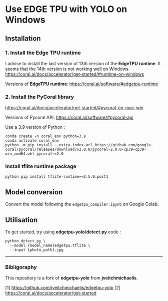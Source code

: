 # Use EDGE TPU with YOLO on Windows

## Installation

### 1. Install the Edge TPU runtime

I advise to install the last version of 13th version of the **EdgeTPU runtime**. It seems that the 14th version is not 
working well on Windows.
https://coral.ai/docs/accelerator/get-started/#runtime-on-windows

Versions of **EdgeTPU runtime**:
https://coral.ai/software/#edgetpu-runtime

### 2. Install the PyCoral library

https://coral.ai/docs/accelerator/get-started/#pycoral-on-mac-win

Versions of Pycoral API.
https://coral.ai/software/#pycoral-api


Use a 3.9 version of Python :
```
conda create -n coral_env python=3.9
conda activate coral_env
python -m pip install --extra-index-url https://github.com/google-coral/pycoral/releases/download/v2.0.0/pycoral-2.0.0-cp39-cp39-win_amd64.whl pycoral~=2.0
```

### Install tflite runtime package

```
python pip install tflite-runtime==2.5.0.post1
```

## Model conversion

Convert the model following the `edgetpu_compiler.ipynb` on Google Colab.

## Utilisation

To get started, try using **edgetpu-yolo/detect.py** code :

```
python detect.py \
  --model {model_name}edgetpu.tflite \
  --input {photo_path}.jpg
```

<hr> 

### Bibligoraphy

This repository is a fork of **edgetpu-yolo** from **jveitchmichaelis**.

[1] https://github.com/jveitchmichaelis/edgetpu-yolo
[2] https://coral.ai/docs/accelerator/get-started